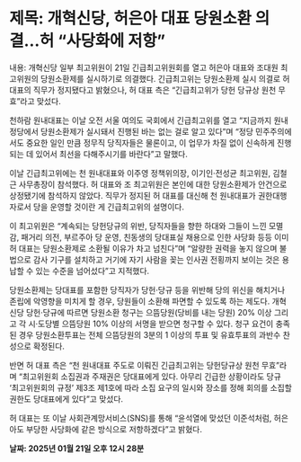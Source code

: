 # **제목: 개혁신당, 허은아 대표 당원소환 의결…허 “사당화에 저항”**

  내용: 개혁신당 일부 최고위원이 21일 긴급최고위원회를 열고 허은아 대표와 조대원 최고위원의 당원소환제를 실시하기로 의결했다. 긴급최고위는 당원소환제 실시 의결로 허 대표의 직무가 정지됐다고 밝혔으나, 허 대표 측은 “긴급최고위가 당헌 당규상 원천 무효”라고 맞섰다.

천하람 원내대표는 이날 오전 서울 여의도 국회에서 긴급최고위를 열고 “지금까지 원내 정당에서 당원소환제가 실시돼서 진행된 바는 없는 걸로 알고 있다”며 “정당 민주주의에서도 중요한 일인 만큼 정무직 당직자들은 물론이고, 이 업무가 차질 없이 신속하게 진행되는 데 있어서 최선을 다해주시기를 바란다”고 말했다.

이날 긴급최고위에는 천 원내대표와 이주영 정책위의장, 이기인·전성균 최고위원, 김철근 사무총장이 참석했다. 허 대표와 조 최고위원은 본인에 대한 당원소환제가 안건으로 상정됐기에 참석하지 않았다. 직무가 정지된 허 대표를 대신해 천 원내대표가 권한대행자로서 당을 운영할 것이란 게 긴급최고위의 설명이다.

이 최고위원은 “계속되는 당헌당규의 위반, 당직자들을 향한 하대와 그들이 느낀 모멸감, 패거리 의전, 부르주아 당 운영, 친동생의 당대표실 채용으로 인한 사당화 등등 이미 허 대표는 당원소환제로 소환될 이유가 차고 넘친다”며 “알량한 권력을 놓지 않으며 불법으로 감사 기구를 설치하고 거기에 자기 사람을 꽂는 인사권 전횡까지 보이는 것은 용납할 수 있는 수준을 넘어섰다”고 지적했다.

당원소환제는 당대표를 포함한 당직자가 당헌·당규 등을 위반해 당의 위신을 해치거나 존립에 악영향을 미치게 할 경우, 당원들이 소환해 파면할 수 있도록 하는 제도다. 개혁신당 당헌·당규에 따르면 당원소환 청구는 으뜸당원(당비를 내는 당원) 20% 이상 그리고 각 시·도당별 으뜸당원 10% 이상의 서명을 받으면 청구할 수 있다. 청구 요건이 충족된 경우 당원소환투표는 전체 으뜸당원의 3분의 1 이상의 투표 및 유효투표의 과반수 찬성으로 확정된다.

반면 허 대표 측은 “천 원내대표 주도로 이뤄진 긴급최고위는 당헌당규상 원천 무효”라며 “최고위원회 소집권과 주재권은 당대표에게 있다. 아무리 긴급한 상황이라도 당규 ‘최고위원회의 규정’ 제3조 제1호에 따라 소집 요구의 일시와 장소를 정해 회의를 소집할 권한도 당대표에게 있다”고 맞섰다.

허 대표는 또 이날 사회관계망서비스(SNS)를 통해 “윤석열에 맞섰던 이준석처럼, 허은아도 부당한 사당화에 같은 방식으로 저항하겠다”고 밝혔다.

  **날짜: 2025년 01월 21일 오후 12시 28분**